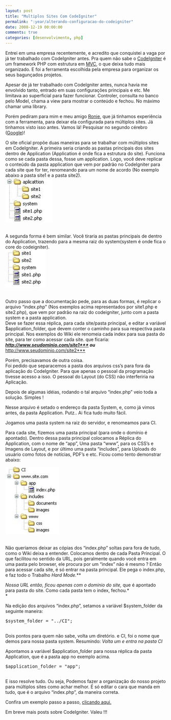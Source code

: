 ```yaml
---
layout: post
title: "Multiplos Sites Com CodeIgniter"
permalink: ":year/alterando-configuracao-do-codeigniter"
date: 2008-12-19 00:00:00
comments: true
categories: [desenvolvimento, php]
---
```


<p>Entrei em uma empresa recentemente, e acredito que conquistei a vaga por já ter trabalhado com CodeIgniter antes. Pra quem não sabe o <a href="http://codeigniter.com/">CodeIgniter</a> é um framework PHP com estrutura em <a href="http://pt.wikipedia.org/wiki/MVC">MVC</a>, o que deixa tudo mais organizado. E foi a ferramenta escolhida pela empresa para organizar os seus bagunçados projetos.</p>

<p>Apesar de já ter trabalhado com CodeIgniter antes, nunca havia me envolvido tanto, entrado em suas configurações principais e etc. Me limitava ao superficial para fazer funcionar. Controler, consulta no banco pelo Model, chama a view para mostrar o conteúdo e fechou. No máximo chamar uma library.</p>

<p>Porém pediram para mim e meu amigo <a href="http://twitter.com/RonieNeubauer">Ronie</a>, que já tinhamos experiência com a ferramenta, para deixar ela configurada para múltiplos sites. Já tinhamos visto isso antes. Vamos lá! Pesquisar no segundo cérebro (<a href="http://www.google.com">Google</a>)!</p>

<p>O site oficial propõe duas maneiras para se trabalhar com múltiplos sites em CodeIgniter. A primeira seria criando as pastas principais dos sites dentro de Application (Application é onde fica a estrutura do site). Funciona como se cada pasta dessa, fosse um application. Logo, você deve replicar o conteúdo da pasta application que vem por padrão no CodeIgniter para cada site que for ter, renomeando para um nome de acordo (No exemplo abaixo a pasta site1 e a pasta site2).<br/>
<img class="alignnone size-full wp-image-54" title="ci1" src="../../assets/uploads/2009/01/ci1.jpg" alt="ci1" width="148" height="139" /><br/>
<br style='clear: both' /></p>

<!--more-->


<p>A segunda forma é bem similar. Você tiraria as pastas principais de dentro do Application, trazendo para a mesma raiz do system(system é onde fica o core do codeigniter).<br/>
<img class="alignnone size-full wp-image-55" title="ci2" src="../../assets/uploads/2009/01/ci2.jpg" alt="ci2" width="126" height="119" /><br/>
<br style='clear: both' /></p>

<p>Outro passo que a documentação pede, para as duas formas, é replicar o arquivo &#8220;index.php&#8221; (Nos exemplos acima representados por site1.php e site2.php), que vem por padrão na raiz do codeigniter, junto com a pasta system e a pasta application.<br/>
Deve se fazer essa réplica, para cada site/pasta principal, e editar a variável $application_folder, que devem conter o caminho para sua respectiva pasta principal. Nos exemplos do Wiki ele renomeia cada index para sua pasta do site, para ter como acessar cada site. que ficaria: <strong><em><a href="http://www.seudominio.com/site1***">http://www.seudominio.com/site1***</a> ou </em></strong><a href="http://www.seudominio.com/site2***">http://www.seudominio.com/site2***</a></p>

<p>Porém, precisavamos de outra coisa.<br/>
Foi pedido que separacemos a pasta dos arquivos css&#8217;s para fora da aplicação do CodeIgniter. Para que apenas o pessoal da programação tivesse acesso a isso. O pessoal do Layout (do CSS) não interferiria na Aplicação.</p>

<p>Depois de algumas idéias, rodando o tal arquivo &#8220;index.php&#8221; veio toda a solução. Simples !</p>

<p>Nesse arquivo é setado o endereço da pasta System, e, como já vimos antes, da pasta Application. Putz.. Ai fica tudo muito fácil.</p>

<p>Jogamos uma pasta system na raiz do servidor, e renomeamos para CI.</p>

<p>Para cada site, fizemos uma pasta principal (para onde o domínio é apontado). Dentro dessa pasta principal colocamos a Réplica do Application, com o nome de &#8220;app&#8221;, Uma pasta &#8220;www&#8221;, para os CSS&#8217;s e Imagens de Layout, e por último uma pasta &#8220;includes&#8221;, para Uploads do usuário como fotos de notícias, PDF&#8217;s e etc. Ficou como tento demonstrar abaixo:</p>

<p><img class="alignnone size-full wp-image-56" title="ci3" src="../../assets/uploads/2009/01/ci3.jpg" alt="ci3" width="169" height="210" /><br/>
<br style="clear: both" /></p>

<p>Não queriamos deixar as cópias dos &#8220;index.php&#8221; soltas para fora de tudo, como o Wiki deixa a entender. Colocamos dentro de cada Pasta Principal. O que facilitou no sentido da URL, pois geralmente quando você entra em uma pasta pelo browser, ele procura por um &#8220;index&#8221; não é mesmo ? Então para acessar cada site, é só entrar na pasta principal. Ele pega o index.php, e faz todo o Trabalho <em>Hard Mode.</em>**</p>

<p><em><em>Nossa URL então, ficou apenas com o dominio do site</em>, </em>que é apontado para pasta do site. Como cada pasta tem o index, fechou.*<br/>
*</p>

<p>Na edição dos arquivos &#8220;index.php&#8221;, setamos a variável $system_folder da seguinte maneira:</p>

<pre class="brush: php; title: ; notranslate" title="">$system_folder = "../CI";

</pre>


<p>Dois pontos para quem não sabe, volta um diretório. e CI, foi o nome que demos para nossa pasta system. Resumindo: <em>Volta um e entra na pasta CI</em></p>

<p>Apontamos a variável $application_folder para nossa réplica da pasta Application, que é a pasta app no exemplo acima.</p>

<pre class="brush: php; title: ; notranslate" title="">$application_folder = "app";

</pre>


<p>E isso resolve tudo. Ou seja, Podemos fazer a organização do nosso projeto para múltiplos sites como achar melhor. É só editar o cara que manda em tudo, que é o arquivo &#8220;index.php&#8221;, da maneira correta.</p>

<p>Confira um exemplo passo a passo, <a href="http://flaviosilveira.com/2009/multiplos-sites-com-codeigniter-exemplo-pratico/">clicando aqui.</a></p>

<p>Em breve mais posts sobre CodeIgniter. Valeu !!!</p>